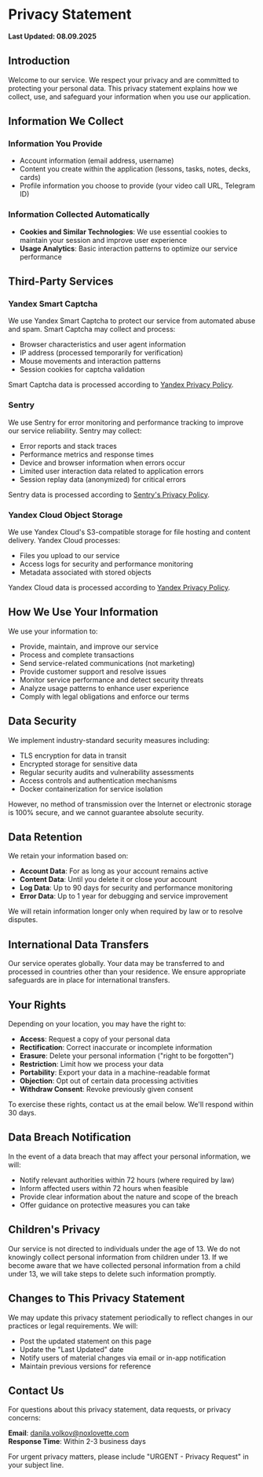 # Privacy Statement

**Last Updated: 08.09.2025**

## Introduction

Welcome to our service. We respect your privacy and are committed to protecting your personal data. This privacy statement explains how we collect, use, and safeguard your information when you use our application.

## Information We Collect

### Information You Provide

- Account information (email address, username)
- Content you create within the application (lessons, tasks, notes, decks, cards)
- Profile information you choose to provide (your video call URL, Telegram ID)

### Information Collected Automatically

- **Cookies and Similar Technologies**: We use essential cookies to maintain your session and improve user experience
- **Usage Analytics**: Basic interaction patterns to optimize our service performance

## Third-Party Services

### Yandex Smart Captcha

We use Yandex Smart Captcha to protect our service from automated abuse and spam. Smart Captcha may collect and process:

- Browser characteristics and user agent information
- IP address (processed temporarily for verification)
- Mouse movements and interaction patterns
- Session cookies for captcha validation

Smart Captcha data is processed according to [Yandex Privacy Policy](https://yandex.com/legal/confidential/).

### Sentry

We use Sentry for error monitoring and performance tracking to improve our service reliability. Sentry may collect:

- Error reports and stack traces
- Performance metrics and response times
- Device and browser information when errors occur
- Limited user interaction data related to application errors
- Session replay data (anonymized) for critical errors

Sentry data is processed according to [Sentry's Privacy Policy](https://sentry.io/privacy/).

### Yandex Cloud Object Storage

We use Yandex Cloud's S3-compatible storage for file hosting and content delivery. Yandex Cloud processes:

- Files you upload to our service
- Access logs for security and performance monitoring
- Metadata associated with stored objects

Yandex Cloud data is processed according to [Yandex Privacy Policy](https://yandex.com/legal/confidential/).

## How We Use Your Information

We use your information to:

- Provide, maintain, and improve our service
- Process and complete transactions
- Send service-related communications (not marketing)
- Provide customer support and resolve issues
- Monitor service performance and detect security threats
- Analyze usage patterns to enhance user experience
- Comply with legal obligations and enforce our terms

## Data Security

We implement industry-standard security measures including:

- TLS encryption for data in transit
- Encrypted storage for sensitive data
- Regular security audits and vulnerability assessments
- Access controls and authentication mechanisms
- Docker containerization for service isolation

However, no method of transmission over the Internet or electronic storage is 100% secure, and we cannot guarantee absolute security.

## Data Retention

We retain your information based on:

- **Account Data**: For as long as your account remains active
- **Content Data**: Until you delete it or close your account
- **Log Data**: Up to 90 days for security and performance monitoring
- **Error Data**: Up to 1 year for debugging and service improvement

We will retain information longer only when required by law or to resolve disputes.

## International Data Transfers

Our service operates globally. Your data may be transferred to and processed in countries other than your residence. We ensure appropriate safeguards are in place for international transfers.

## Your Rights

Depending on your location, you may have the right to:

- **Access**: Request a copy of your personal data
- **Rectification**: Correct inaccurate or incomplete information
- **Erasure**: Delete your personal information ("right to be forgotten")
- **Restriction**: Limit how we process your data
- **Portability**: Export your data in a machine-readable format
- **Objection**: Opt out of certain data processing activities
- **Withdraw Consent**: Revoke previously given consent

To exercise these rights, contact us at the email below. We'll respond within 30 days.

## Data Breach Notification

In the event of a data breach that may affect your personal information, we will:

- Notify relevant authorities within 72 hours (where required by law)
- Inform affected users within 72 hours when feasible
- Provide clear information about the nature and scope of the breach
- Offer guidance on protective measures you can take

## Children's Privacy

Our service is not directed to individuals under the age of 13. We do not knowingly collect personal information from children under 13. If we become aware that we have collected personal information from a child under 13, we will take steps to delete such information promptly.

## Changes to This Privacy Statement

We may update this privacy statement periodically to reflect changes in our practices or legal requirements. We will:

- Post the updated statement on this page
- Update the "Last Updated" date
- Notify users of material changes via email or in-app notification
- Maintain previous versions for reference

## Contact Us

For questions about this privacy statement, data requests, or privacy concerns:

**Email**: danila.volkov@noxlovette.com  
**Response Time**: Within 2-3 business days

For urgent privacy matters, please include "URGENT - Privacy Request" in your subject line.
